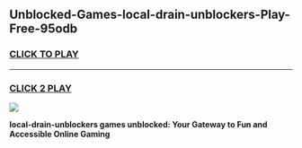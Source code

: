 
## Unblocked-Games-local-drain-unblockers-Play-Free-95odb
<h3>
<a href="https://premium76.site?title=local-drain-unblockers&ref=23A">CLICK TO PLAY</a></h3>
<hr>

<h3>
<a href="https://premium76.site?title=local-drain-unblockers&ref=23A">CLICK 2 PLAY</a>
  
</h3>

<a href="https://premium76.site?title=local-drain-unblockers&ref=23A"><img src="https://clearcache.store/games.png"></a>


**local-drain-unblockers games unblocked: Your Gateway to Fun and Accessible Online Gaming**
